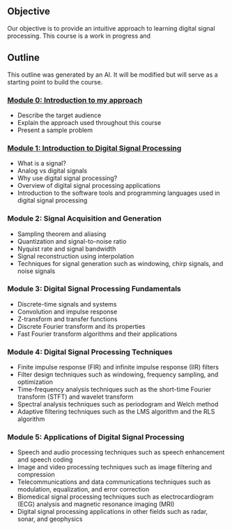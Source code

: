 ## Objective

Our objective is to provide an intuitive approach to learning digital signal processing.
This course is a work in progress and

## Outline

This outline was generated by an AI. It will be modified but will serve as a starting point to build the course.

### [Module 0: Introduction to my approach](module0.md)

- Describe the target audience
- Explain the approach used throughout this course
- Present a sample problem

### [Module 1: Introduction to Digital Signal Processing](module1.md)

- What is a signal?
- Analog vs digital signals
- Why use digital signal processing?
- Overview of digital signal processing applications
- Introduction to the software tools and programming languages used in digital signal processing

### Module 2: Signal Acquisition and Generation

- Sampling theorem and aliasing
- Quantization and signal-to-noise ratio
- Nyquist rate and signal bandwidth
- Signal reconstruction using interpolation
- Techniques for signal generation such as windowing, chirp signals, and noise signals

### Module 3: Digital Signal Processing Fundamentals

- Discrete-time signals and systems
- Convolution and impulse response
- Z-transform and transfer functions
- Discrete Fourier transform and its properties
- Fast Fourier transform algorithms and their applications

### Module 4: Digital Signal Processing Techniques

- Finite impulse response (FIR) and infinite impulse response (IIR) filters
- Filter design techniques such as windowing, frequency sampling, and optimization
- Time-frequency analysis techniques such as the short-time Fourier transform (STFT) and wavelet transform
- Spectral analysis techniques such as periodogram and Welch method
- Adaptive filtering techniques such as the LMS algorithm and the RLS algorithm

### Module 5: Applications of Digital Signal Processing

- Speech and audio processing techniques such as speech enhancement and speech coding
- Image and video processing techniques such as image filtering and compression
- Telecommunications and data communications techniques such as modulation, equalization, and error correction
- Biomedical signal processing techniques such as electrocardiogram (ECG) analysis and magnetic resonance imaging (MRI)
- Digital signal processing applications in other fields such as radar, sonar, and geophysics

